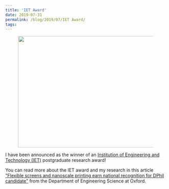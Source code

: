 ```yaml
---
title: 'IET Award'
date: 2019-07-31
permalink: /blog/2019/07/IET Award/
tags:
---
```


<figure>
  <img src="http://hhpp.github.io/images/IET Badge 2019.jpg" style="width:673px;height:348px;"/>
</figure>

I have been announced as the winner of an [Institution of Engineering and Technology (IET)](https://www.theiet.org/) postgraduate research award! 

You can read more about the IET award and my research in this article ["Flexible screens and nanoscale printing earn national recognition for DPhil candidate"](https://eng.ox.ac.uk/news/flexible-screens-and-nanoscale-printing-earn-national-recognition-for-dphil-candidate/) from the Department of Engineering Science at Oxford. 
<!-- break -->